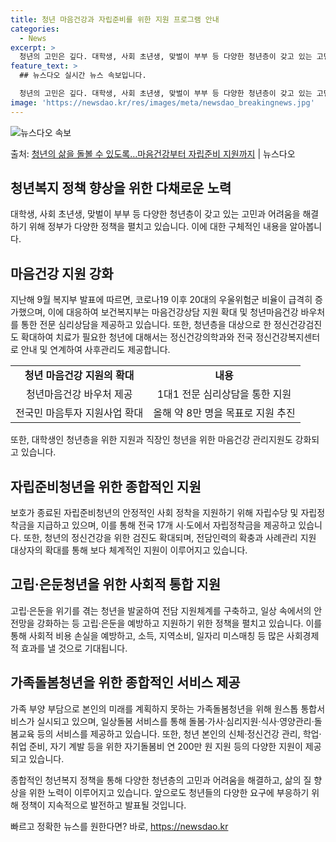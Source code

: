 ```yaml
---
title: 청년 마음건강과 자립준비를 위한 지원 프로그램 안내
categories:
  - News
excerpt: >
  청년의 고민은 깊다. 대학생, 사회 초년생, 맞벌이 부부 등 다양한 청년층이 갖고 있는 고민과 어려움은 취업…
feature_text: >
  ## 뉴스다오 실시간 뉴스 속보입니다.

  청년의 고민은 깊다. 대학생, 사회 초년생, 맞벌이 부부 등 다양한 청년층이 갖고 있는 고민과 어려움은 취업…
image: 'https://newsdao.kr/res/images/meta/newsdao_breakingnews.jpg'
---
```


![뉴스다오 속보](https://newsdao.kr/res/images/meta/newsdao_breakingnews.jpg)

<p>출처: <a href="https://newsdao.kr/3396" rel="dofollow">청년의 삶을 돌볼 수 있도록…마음건강부터 자립준비 지원까지</a> | 뉴스다오</p>

<h2 data-ke-size="size26">청년복지 정책 향상을 위한 다채로운 노력</h2>
<p data-ke-size="size16">대학생, 사회 초년생, 맞벌이 부부 등 다양한 청년층이 갖고 있는 고민과 어려움을 해결하기 위해 정부가 다양한 정책을 펼치고 있습니다. 이에 대한 구체적인 내용을 알아봅니다.</p>

<h2 data-ke-size="size24">마음건강 지원 강화</h2>
<p data-ke-size="size16">지난해 9월 복지부 발표에 따르면, 코로나19 이후 20대의 우울위험군 비율이 급격히 증가했으며, 이에 대응하여 보건복지부는 마음건강상담 지원 확대 및 청년마음건강 바우처를 통한 전문 심리상담을 제공하고 있습니다. 또한, 청년층을 대상으로 한 정신건강검진도 확대하여 치료가 필요한 청년에 대해서는 정신건강의학과와 전국 정신건강복지센터로 안내 및 연계하여 사후관리도 제공합니다.</p>

<table>
  <tr>
    <td style="text-align: center; height: 17px;"><b>청년 마음건강 지원의 확대</b></td>
    <td style="text-align: center; height: 17px;"><b>내용</b></td>
  </tr>
  <tr>
    <td style="text-align: center; height: 17px;">청년마음건강 바우처 제공</td>
    <td style="text-align: center; height: 17px;">1대1 전문 심리상담을 통한 지원</td>
  </tr>
  <tr>
    <td style="text-align: center; height: 17px;">전국민 마음투자 지원사업 확대</td>
    <td style="text-align: center; height: 17px;">올해 약 8만 명을 목표로 지원 추진</td>
  </tr>
</table>

<p data-ke-size="size16">또한, 대학생인 청년층을 위한 지원과 직장인 청년을 위한 마음건강 관리지원도 강화되고 있습니다.</p>

<h2 data-ke-size="size24">자립준비청년을 위한 종합적인 지원</h2>
<p data-ke-size="size16">보호가 종료된 자립준비청년의 안정적인 사회 정착을 지원하기 위해 자립수당 및 자립정착금을 지급하고 있으며, 이를 통해 전국 17개 시·도에서 자립정착금을 제공하고 있습니다. 또한, 청년의 정신건강을 위한 검진도 확대되며, 전담인력의 확충과 사례관리 지원 대상자의 확대를 통해 보다 체계적인 지원이 이루어지고 있습니다.</p>

<h2 data-ke-size="size24">고립·은둔청년을 위한 사회적 통합 지원</h2>
<p data-ke-size="size16">고립·은둔을 위기를 겪는 청년을 발굴하여 전담 지원체계를 구축하고, 일상 속에서의 안전망을 강화하는 등 고립·은둔을 예방하고 지원하기 위한 정책을 펼치고 있습니다. 이를 통해 사회적 비용 손실을 예방하고, 소득, 지역소비, 일자리 미스매칭 등 많은 사회경제적 효과를 낼 것으로 기대됩니다.</p>

<h2 data-ke-size="size24">가족돌봄청년을 위한 종합적인 서비스 제공</h2>
<p data-ke-size="size16">가족 부양 부담으로 본인의 미래를 계획하지 못하는 가족돌봄청년을 위해 원스톱 통합서비스가 실시되고 있으며, 일상돌봄 서비스를 통해 돌봄·가사·심리지원·식사·영양관리·돌봄교육 등의 서비스를 제공하고 있습니다. 또한, 청년 본인의 신체·정신건강 관리, 학업·취업 준비, 자기 계발 등을 위한 자기돌봄비 연 200만 원 지원 등의 다양한 지원이 제공되고 있습니다.</p>

<p data-ke-size="size16">종합적인 청년복지 정책을 통해 다양한 청년층의 고민과 어려움을 해결하고, 삶의 질 향상을 위한 노력이 이루어지고 있습니다. 앞으로도 청년들의 다양한 요구에 부응하기 위해 정책이 지속적으로 발전하고 발표될 것입니다.</p>
 

빠르고 정확한 뉴스를 원한다면? 바로, <a href="https://newsdao.kr" rel="dofollow">https://newsdao.kr</a>


